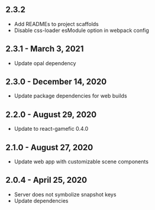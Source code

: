 ## 2.3.2
- Add READMEs to project scaffolds
- Disable css-loader esModule option in webpack config

## 2.3.1 - March 3, 2021
- Update opal dependency

## 2.3.0 - December 14, 2020
- Update package dependencies for web builds

## 2.2.0 - August 29, 2020
- Update to react-gamefic 0.4.0

## 2.1.0 - August 27, 2020
- Update web app with customizable scene components

## 2.0.4 - April 25, 2020
- Server does not symbolize snapshot keys
- Update dependencies
